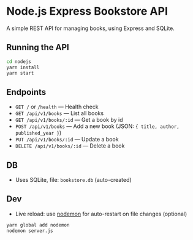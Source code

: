 # Node.js Express Bookstore API

A simple REST API for managing books, using Express and SQLite.

## Running the API

```sh
cd nodejs
yarn install
yarn start
```

## Endpoints

- `GET /` or `/health` — Health check
- `GET /api/v1/books` — List all books
- `GET /api/v1/books/:id` — Get a book by id
- `POST /api/v1/books` — Add a new book (JSON: `{ title, author, published_year }`)
- `PUT /api/v1/books/:id` — Update a book
- `DELETE /api/v1/books/:id` — Delete a book

## DB
- Uses SQLite, file: `bookstore.db` (auto-created)

## Dev
- Live reload: use [nodemon](https://nodemon.io/) for auto-restart on file changes (optional)

```sh
yarn global add nodemon
nodemon server.js
```
